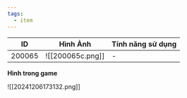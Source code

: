 ```yaml
---
tags:
  - item
---
```


| ID     | Hình Ảnh         | Tính năng sử dụng |
| ------ | ---------------- | ----------------- |
| 200065 | ![[200065c.png]] | -                 |

**Hình trong game**

![[20241206173132.png]]